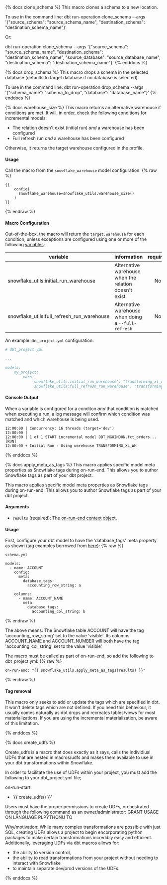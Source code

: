 {% docs clone_schema %}
This macro clones a schema to a new location.

To use in the command line:
dbt run-operation clone_schema --args '{"source_schema": "source_schema_name", "destination_schema": "destination_schema_name"}'

Or:

dbt run-operation clone_schema --args '{"source_schema": "source_schema_name", "destination_schema": "destination_schema_name",
"source_database": "source_database_name",
"destination_schema": "destination_schema_name"}'
{% enddocs %}

{% docs drop_schema %}
This macro drops a schema in the selected database (defaults to target database if no database is selected).

To use in the command line:
dbt run-operation drop_schema --args '{"schema_name": "schema_to_drop", "database": "database_name"}'
{% enddocs %}

{% docs warehouse_size %}
This macro returns an alternative warehouse if conditions are met. It will, in order, check the following conditions for incremental models:

- The relation doesn't exist (initial run) _and_ a warehouse has been configured
- Full refresh run _and_ a warehouse has been configured

Otherwise, it returns the target warehouse configured in the profile.

#### Usage

Call the macro from the `snowflake_warehouse` model configuration:
{% raw %}
```
{{ 
    config(
      snowflake_warehouse=snowflake_utils.warehouse_size()
    )
}}
```
{% endraw %}


#### Macro Configuration

Out-of-the-box, the macro will return the `target.warehouse` for each condition, unless exceptions are configured using one or more of the following [variables](https://docs.getdbt.com/docs/using-variables):

| variable | information | required |
|----------|-------------|:--------:|
|snowflake_utils:initial_run_warehouse|Alternative warehouse when the relation doesn't exist|No|
|snowflake_utils:full_refresh_run_warehouse|Alternative warehouse when doing a `--full-refresh`|No|

An example `dbt_project.yml` configuration:

```yml
# dbt_project.yml

...

models:
    my_project:
        vars:
            'snowflake_utils:initial_run_warehouse': "transforming_xl_wh"
            'snowflake_utils:full_refresh_run_warehouse': "transforming_xl_wh"


```

#### Console Output

When a variable is configured for a conditon _and_ that condition is matched when executing a run, a log message will confirm which condition was matched and which warehouse is being used.

```
12:00:00 | Concurrency: 16 threads (target='dev')
12:00:00 | 
12:00:00 | 1 of 1 START incremental model DBT_MGUINDON.fct_orders... [RUN]
12:00:00 + Initial Run - Using warehouse TRANSFORMING_XL_WH
```
{% enddocs %}

{% docs apply_meta_as_tags %}
This macro applies specific model meta properties as Snowflake tags during on-run-end. This allows you to author Snowflake tags as part of your dbt project.

This macro applies specific model meta properties as Snowflake tags during on-run-end. This allows you to author Snowflake tags as part of your dbt project.

#### Arguments
* `results` (required): The [on-run-end context object](https://docs.getdbt.com/reference/dbt-jinja-functions/on-run-end-context).

#### Usage

First, configure your dbt model to have the 'database_tags' meta property as shown (tag examples borrowed from [here](https://docs.snowflake.com/en/user-guide/tag-based-masking-policies.html)):
{% raw %}
```
schema.yml

models:
  - name: ACCOUNT
    config:
      meta:
        database_tags:
          accounting_row_string: a

    columns:
      - name: ACCOUNT_NAME
        meta:
          database_tags:
            accounting_col_string: b
```
{% endraw %}

The above means:
The Snowflake table ACCOUNT will have the tag 'accounting_row_string' set to the value 'visible'.
Its columns ACCOUNT_NAME and ACCOUNT_NUMBER will both have the tag 'accounting_col_string' set to the value 'visible'

The macro must be called as part of on-run-end, so add the following to dbt_project.yml:
{% raw %}
```
on-run-end: "{{ snowflake_utils.apply_meta_as_tags(results) }}"
```
{% endraw %}

#### Tag removal
This macro only seeks to add or update the tags which are specified in dbt. It won't delete tags which are not defined.
If you need this behaviour, it usually comes naturally as dbt drops and recreates tables/views for most materializations.
If you are using the incremental materialization, be aware of this limitation.

{% enddocs %}

{% docs create_udfs %}

Create_udfs is a macro that does exactly as it says, calls the individiual 
UDFs that are nested in macros/udfs and makes them available to use in 
your dbt transformations within Snowflake. 

In order to facilitate the use of UDFs within your project, you must add
the following to your dbt_project.yml file;

on-run-start:
  - '{{ create_udfs() }}'

Users must have the proper permissions to create UDFs, orchestrated 
through the following command as an owner/administrator:
GRANT USAGE ON LANGUAGE PLPYTHONU TO <user>

Why/motivation:
While many complex transformations are possible with just SQL, creating 
UDFs allows a project to begin encorporating python packages 
to make certain transformations incredibly easy and efficient. 
Additionally, leveraging UDFs via dbt macros allows for:
- the ability to version control, 
- the ability to read transformations from your project without needing 
    to interact with Snowflake
- to maintain separate dev/prod versions of the UDFs.

{% enddocs %}
